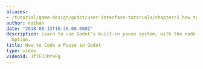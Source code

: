 ```yaml
---
aliases:
- /tutorial/game-design/godot/user-interface-tutorials/chapter/5_how_to_code_a_pause_in_godot_
author: nathan
date: "2018-08-13T16:30:08.000Z"
description: Learn to use Godot's built-in pause system, with the node's pause processing
  option.
title: How to Code a Pause in Godot
type: video
videoid: Jf7F3JhY9Fg
---
```

